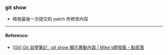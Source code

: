 ### git show
* 檢視最後一次提交的 patch 所修改內容


----
#### Reference:
* [[Git] Git 自學筆記 : git show 顯示異動內容 | Mike's開發瘋 - 點部落](https://dotblogs.com.tw/michaelfang/2016/11/26/git-log-git-show)